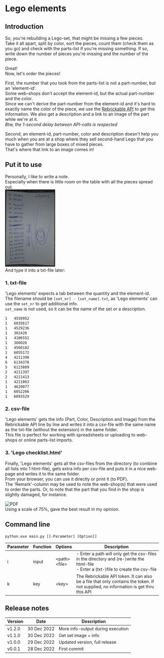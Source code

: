 # Lego elements

## Introduction

So, you're rebuilding a Lego-set, that might be missing a few pieces.  
Take it all apart, split by color, sort the pieces,
count them (check them as you go) and check with the parts-list if you're missing something.
If so, write down the number of pieces you're missing and the number of the piece.

Great!  
Now, let's order the pieces!

First, the number that you took from the parts-list is not a part-number, but an 'element-id'.  
Some web-shops don't accept the element-id, but the actual part-number and the color.  
Since we can't derive the part-number from the element-id and it's hard to exactly name the color of the piece, 
we use the [Rebrickable API](https://rebrickable.com/api/) to get this information.
We also get a description and a link to an image of the part while we're at it.  
*Btw, the 1-second delay between API-calls is respected*

Second, an element-id, part-number, color and description doesn't help you much when you are at a shop where they sell second-hand Lego that you have to gather from large boxes of mixed pieces.  
That's where that link to an image comes in!

## Put it to use

Personally, I like to write a note.  
Especially when there is little room on the table with all the pieces spread out.  
![Note](https://github.com/smaxer3d/LegoElements/blob/master/img/note.png)  
And type it into a txt-file later:

### 1. txt-file
  
'Lego elements' expects a tab between the quantity and the element-id.  
The filename should be ```[set_nr] - [set_name].txt```, as 'Lego elements' can use the ```set_nr``` to get additional info.  
```set_name``` is not used, so it can be the name of the set or a description.
```
1	4558952
1	6035617
1	4529236
1	302426
1	4106552
1	366026
1	4560182
1	6055172
4	4211398
6	6134378
5	6123809
2	4211397
2	4211413
1	4211063
1	4620077
1	6052266
1	6093529
```
### 2. csv-file

'Lego elements' gets the info (Part, Color, Description and Image) from the Rebrickable API line by line and
writes it into a csv-file with the same name as the txt-file (without the extension) in the same folder.  
This file is perfect for working with spreadsheets or uploading to web-shops or online parts-list imports.

### 3. 'Lego checklist.html'

Finally, 'Lego elements' gets all the csv-files from the directory (to combine all lists into 1 html-file),
gets extra info per csv-file and puts it in a nice web-page and writes it to the same folder.  
From your browser, you can use it directly or print it (to PDF).  
The 'Remark'-column may be used to note the web-shop(s) that were used to order the parts.
Or, to note that the part that you find in the shop is slightly damaged, for instance.

![PDF](https://github.com/smaxer3d/LegoElements/blob/master/img/pdf.png)  
Using a scale of 75%, gave the best result in my opinion.

## Command line

```
python.exe main.py [[-Parameter] [Option]]
```
| Parameter | Function | Options            | Description                                                                                                                              |
|-----------|----------|--------------------|------------------------------------------------------------------------------------------------------------------------------------------|
| i         | input    | \<path><br>\<file> | - Enter a path will only get the csv-files in the directory and (re-)write the html-file<br/>- Enter a (txt-)file to create the csv-file |
| k         | key      | \<key>             | The Rebrickable API token. It can also be a file that only contains the token. If not supplied, no information is get thru this API      |

## Release notes

| Version | Date        | Description                       |
|---------|-------------|-----------------------------------|
| v1.2.0  | 30 Dec 2022 | More info-output during execution |
| v1.1.0  | 30 Dec 2022 | Get set image + info              |
| v1.0.0  | 29 Dec 2022 | Updated version, full release     |
| v0.0.1  | 28 Dec 2022 | First commit                      |

